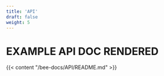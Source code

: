 ```yaml
---
title: 'API'
draft: false
weight: 5
---
```

# EXAMPLE API DOC RENDERED

{{< content "/bee-docs/API/README.md" >}}
